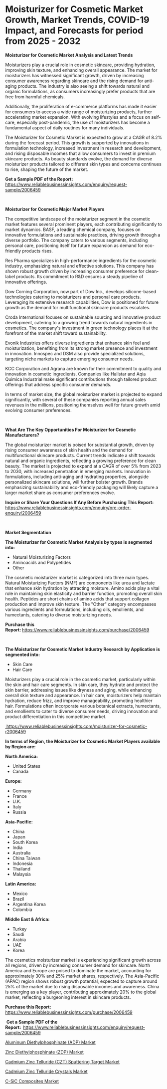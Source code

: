 <p><h1>Moisturizer for Cosmetic Market Growth, Market Trends, COVID-19 Impact, and Forecasts for period from 2025 - 2032</h1></p><p><strong>Moisturizer for Cosmetic Market Analysis and Latest Trends</strong></p>
<p><p>Moisturizers play a crucial role in cosmetic skincare, providing hydration, improving skin texture, and enhancing overall appearance. The market for moisturizers has witnessed significant growth, driven by increasing consumer awareness regarding skincare and the rising demand for anti-aging products. The industry is also seeing a shift towards natural and organic formulations, as consumers increasingly prefer products that are free from harmful chemicals. </p><p>Additionally, the proliferation of e-commerce platforms has made it easier for consumers to access a wide range of moisturizing products, further accelerating market expansion. With evolving lifestyles and a focus on self-care, especially post-pandemic, the use of moisturizers has become a fundamental aspect of daily routines for many individuals.</p><p>The Moisturizer for Cosmetic Market is expected to grow at a CAGR of 8.2% during the forecast period. This growth is supported by innovations in formulation technology, increased investment in research and development, and rising disposable incomes that allow consumers to invest in premium skincare products. As beauty standards evolve, the demand for diverse moisturizer products tailored to different skin types and concerns continues to rise, shaping the future of the market.</p></p>
<p><strong>Get a Sample PDF of the Report:&nbsp;</strong> <a href="https://www.reliablebusinessinsights.com/enquiry/request-sample/2006459?utm_campaign=96&utm_medium=2&utm_source=Github&utm_content=ia&utm_term=03042025&utm_id=moisturizer-for-cosmetic">https://www.reliablebusinessinsights.com/enquiry/request-sample/2006459</a></p>
<p>&nbsp;</p>
<p><strong>Moisturizer for Cosmetic Major Market Players</strong></p>
<p><p>The competitive landscape of the moisturizer segment in the cosmetic market features several prominent players, each contributing significantly to market dynamics. BASF, a leading chemical company, focuses on innovative formulations and sustainable practices, driving growth through a diverse portfolio. The company caters to various segments, including personal care, positioning itself for future expansion as demand for eco-friendly products rises.</p><p>Res Pharma specializes in high-performance ingredients for the cosmetic industry, emphasizing natural and effective solutions. This company has shown robust growth driven by increasing consumer preference for clean-label products. Its commitment to R&D ensures a steady pipeline of innovative offerings.</p><p>Dow Corning Corporation, now part of Dow Inc., develops silicone-based technologies catering to moisturizers and personal care products. Leveraging its extensive research capabilities, Dow is positioned for future growth as the demand for multifunctional skincare products escalates.</p><p>Croda International focuses on sustainable sourcing and innovative product development, catering to a growing trend towards natural ingredients in cosmetics. The company's investment in green technology places it at the forefront of the market shift toward sustainability.</p><p>Evonik Industries offers diverse ingredients that enhance skin feel and moisturization, benefiting from its strong market presence and investment in innovation. Innospec and DSM also provide specialized solutions, targeting niche markets to capture emerging consumer needs.</p><p>KCC Corporation and Agrana are known for their commitment to quality and innovation in cosmetic ingredients. Companies like Hallstar and Aqia Quimica Industrial make significant contributions through tailored product offerings that address specific consumer demands.</p><p>In terms of market size, the global moisturizer market is projected to expand significantly, with several of these companies reporting annual sales revenues in the millions, positioning themselves well for future growth amid evolving consumer preferences.</p></p>
<p>&nbsp;</p>
<p><strong>What Are The Key Opportunities For Moisturizer for Cosmetic Manufacturers?</strong></p>
<p><p>The global moisturizer market is poised for substantial growth, driven by rising consumer awareness of skin health and the demand for multifunctional skincare products. Current trends indicate a shift towards natural and organic ingredients, reflecting a growing preference for clean beauty. The market is projected to expand at a CAGR of over 5% from 2023 to 2030, with increased penetration in emerging markets. Innovation in formulations, including anti-aging and hydrating properties, alongside personalized skincare solutions, will further bolster growth. Brands emphasizing sustainability and eco-friendly packaging will likely capture a larger market share as consumer preferences evolve.</p></p>
<p><strong>Inquire or Share Your Questions If Any Before Purchasing This Report:</strong> <a href="https://www.reliablebusinessinsights.com/enquiry/pre-order-enquiry/2006459?utm_campaign=96&utm_medium=2&utm_source=Github&utm_content=ia&utm_term=03042025&utm_id=moisturizer-for-cosmetic">https://www.reliablebusinessinsights.com/enquiry/pre-order-enquiry/2006459</a></p>
<p>&nbsp;</p>
<p><strong>Market Segmentation</strong></p>
<p><strong>The Moisturizer for Cosmetic Market Analysis by types is segmented into:</strong></p>
<p><ul><li>Natural Moisturizing Factors</li><li>Aminoacids and Polypetides</li><li>Other</li></ul></p>
<p><p>The cosmetic moisturizer market is categorized into three main types. Natural Moisturizing Factors (NMF) are components like urea and lactate that enhance skin hydration by attracting moisture. Amino acids play a vital role in maintaining skin elasticity and barrier function, promoting overall skin health. Peptides are short chains of amino acids that support collagen production and improve skin texture. The "Other" category encompasses various ingredients and formulations, including oils, emollients, and humectants, catering to diverse moisturizing needs.</p></p>
<p><strong>Purchase this Report:&nbsp;</strong><a href="https://www.reliablebusinessinsights.com/purchase/2006459?utm_campaign=96&utm_medium=2&utm_source=Github&utm_content=ia&utm_term=03042025&utm_id=moisturizer-for-cosmetic">https://www.reliablebusinessinsights.com/purchase/2006459</a></p>
<p>&nbsp;</p>
<p><strong>The Moisturizer for Cosmetic Market Industry Research by Application is segmented into:</strong></p>
<p><ul><li>Skin Care</li><li>Hair Care</li></ul></p>
<p><p>Moisturizers play a crucial role in the cosmetic market, particularly within the skin and hair care segments. In skin care, they hydrate and protect the skin barrier, addressing issues like dryness and aging, while enhancing overall skin texture and appearance. In hair care, moisturizers help maintain hydration, reduce frizz, and improve manageability, promoting healthier hair. Formulations often incorporate various botanical extracts, humectants, and emollients to cater to diverse consumer needs, driving innovation and product differentiation in this competitive market.</p></p>
<p><a href="https://www.reliablebusinessinsights.com/moisturizer-for-cosmetic-r2006459?utm_campaign=96&utm_medium=2&utm_source=Github&utm_content=ia&utm_term=03042025&utm_id=moisturizer-for-cosmetic">&nbsp;https://www.reliablebusinessinsights.com/moisturizer-for-cosmetic-r2006459</a></p>
<p><strong>In terms of Region, the Moisturizer for Cosmetic Market Players available by Region are:</strong></p>
<p>
    <p> <strong> North America: </strong>
        <ul>
            <li>United States</li>
            <li>Canada</li>
        </ul>
        </p> 
    <p> <strong> Europe: </strong>
        <ul>
            <li>Germany</li>
            <li>France</li>
            <li>U.K.</li>
            <li>Italy</li>
            <li>Russia</li>
        </ul>
        </p> 
    <p> <strong> Asia-Pacific: </strong>
        <ul>
            <li>China</li>
            <li>Japan</li>
            <li>South Korea</li>
            <li>India</li>
            <li>Australia</li>
            <li>China Taiwan</li>
            <li>Indonesia</li>
            <li>Thailand</li>
            <li>Malaysia</li>
        </ul>
        </p> 
    <p> <strong> Latin America: </strong>
        <ul>
            <li>Mexico</li>
            <li>Brazil</li>
            <li>Argentina Korea</li>
            <li>Colombia</li>
        </ul>
        </p> 
    <p> <strong> Middle East & Africa: </strong>
        <ul>
            <li>Turkey</li>
            <li>Saudi</li>
            <li>Arabia</li>
            <li>UAE</li>
            <li>Korea</li>
        </ul>
    </p>
    </p>
<p><p>The cosmetics moisturizer market is experiencing significant growth across all regions, driven by increasing consumer demand for skincare. North America and Europe are poised to dominate the market, accounting for approximately 30% and 25% market shares, respectively. The Asia-Pacific (APAC) region shows robust growth potential, expected to capture around 25% of the market due to rising disposable incomes and awareness. China is emerging as a key player, contributing approximately 20% to the global market, reflecting a burgeoning interest in skincare products.</p></p>
<p><strong>Purchase this Report: </strong><a href="https://www.reliablebusinessinsights.com/purchase/2006459?utm_campaign=96&utm_medium=2&utm_source=Github&utm_content=ia&utm_term=03042025&utm_id=moisturizer-for-cosmetic">https://www.reliablebusinessinsights.com/purchase/2006459</a></p>
<p>&nbsp;<strong>Get a Sample PDF of the Report:&nbsp;&nbsp;</strong><a href="https://www.reliablebusinessinsights.com/enquiry/request-sample/2006459?utm_campaign=96&utm_medium=2&utm_source=Github&utm_content=ia&utm_term=03042025&utm_id=moisturizer-for-cosmetic">https://www.reliablebusinessinsights.com/enquiry/request-sample/2006459</a></p>
<p><strong></strong></p>
<p><p><a href="https://github.com/rembaentin6f/Market-Research-Report-List-1/blob/main/aluminum-diethylphosphinate-adp-market.md?utm_campaign=96&utm_medium=2&utm_source=Github&utm_content=ia&utm_term=03042025&utm_id=moisturizer-for-cosmetic">Aluminum Diethylphosphinate (ADP) Market</a></p><p><a href="https://github.com/timayuethem/Market-Research-Report-List-1/blob/main/zinc-diethylphosphinate-zdp-market.md?utm_campaign=96&utm_medium=2&utm_source=Github&utm_content=ia&utm_term=03042025&utm_id=moisturizer-for-cosmetic">Zinc Diethylphosphinate (ZDP) Market</a></p><p><a href="https://github.com/avirsuckra/Market-Research-Report-List-1/blob/main/cadmium-zinc-telluride-czt-sputtering-target-market.md?utm_campaign=96&utm_medium=2&utm_source=Github&utm_content=ia&utm_term=03042025&utm_id=moisturizer-for-cosmetic">Cadmium Zinc Telluride (CZT) Sputtering Target Market</a></p><p><a href="https://github.com/sekohlorik/Market-Research-Report-List-1/blob/main/cadmium-zinc-telluride-crystals-market.md?utm_campaign=96&utm_medium=2&utm_source=Github&utm_content=ia&utm_term=03042025&utm_id=moisturizer-for-cosmetic">Cadmium Zinc Telluride Crystals Market</a></p><p><a href="https://github.com/brabolyrah3h/Market-Research-Report-List-1/blob/main/c-sic-composites-market.md?utm_campaign=96&utm_medium=2&utm_source=Github&utm_content=ia&utm_term=03042025&utm_id=moisturizer-for-cosmetic">C-SiC Composites Market</a></p></p>